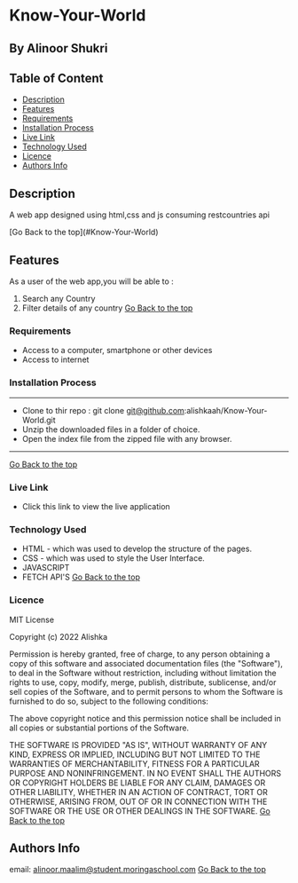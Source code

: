 # Know-Your-World
 ## By Alinoor Shukri

 ## Table of Content

 - [Description](#description)
 - [Features](#features)
 - [Requirements](#requirements)
 - [Installation Process](#installation-process)
 - [Live Link](#live-link)
 - [Technology Used](#technology-used)
 - [Licence](#licence)
 - [Authors Info](#authors-info)
 ## Description
 <p>A web app designed using html,css and js consuming restcountries api</p>
[Go Back to the top](#Know-Your-World)

## Features

As a user of the web app,you will be able to :
1. Search any Country
1. Filter details of any country
[Go Back to the top](#Know-Your-World)

 ###  Requirements
 * Access to  a computer, smartphone or other devices
 * Access to internet
 ### Installation Process
 ****
* Clone to thir repo : git clone git@github.com:alishkaah/Know-Your-World.git
* Unzip the downloaded files in a folder of choice.
* Open the index file from the zipped file with any browser.
 ****
 [Go Back to the top](#)
### Live Link
- Click this link to view the live application 
### Technology Used
* HTML - which was used to develop the structure of the pages.
* CSS - which was used to style the User Interface.
* JAVASCRIPT
* FETCH API'S
[Go Back to the top](#Know-Your-World)

### Licence

MIT License

Copyright (c) 2022 Alishka

Permission is hereby granted, free of charge, to any person obtaining a copy
of this software and associated documentation files (the "Software"), to deal
in the Software without restriction, including without limitation the rights
to use, copy, modify, merge, publish, distribute, sublicense, and/or sell
copies of the Software, and to permit persons to whom the Software is
furnished to do so, subject to the following conditions:

The above copyright notice and this permission notice shall be included in all
copies or substantial portions of the Software.

THE SOFTWARE IS PROVIDED "AS IS", WITHOUT WARRANTY OF ANY KIND, EXPRESS OR
IMPLIED, INCLUDING BUT NOT LIMITED TO THE WARRANTIES OF MERCHANTABILITY,
FITNESS FOR A PARTICULAR PURPOSE AND NONINFRINGEMENT. IN NO EVENT SHALL THE
AUTHORS OR COPYRIGHT HOLDERS BE LIABLE FOR ANY CLAIM, DAMAGES OR OTHER
LIABILITY, WHETHER IN AN ACTION OF CONTRACT, TORT OR OTHERWISE, ARISING FROM,
OUT OF OR IN CONNECTION WITH THE SOFTWARE OR THE USE OR OTHER DEALINGS IN THE
SOFTWARE.
[Go Back to the top](#Know-Your-World)
## Authors Info
email: alinoor.maalim@student.moringaschool.com
[Go Back to the top](#Know-Your-World)